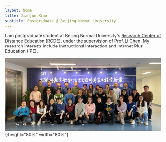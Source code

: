```yaml
---
layout: home
title: Jianjun Xiao
subtitle: Postgraduate @ Beijing Normal University
---
```


I am postgraduate student at Beijing Normal University's [Research Center of Distance Education](https://rcde.bnu.edu.cn/) (RCDE), under the supervision of [Prof. Li Chen](https://fe.bnu.edu.cn/pc/cms1info/resume/51/94). My research interests include Instructional Interaction and Internet Plus Education (IPE).

![RCDE2022](/assets/img/photos/rcde-20220103.jpg){:height="80%" width="80%"}





<!-- <script type="text/javascript" id="clustrmaps" src="//clustrmaps.com/map_v2.js?d=AH8eVtgCfiPuvsbrYIjSemGUlWIjlwHxIamb405BrEc&cl=ffffff&w=a"></script> -->
<!-- <script type="text/javascript" id="clstr_globe" src="//clustrmaps.com/globe.js?d=AH8eVtgCfiPuvsbrYIjSemGUlWIjlwHxIamb405BrEc"></script> -->
